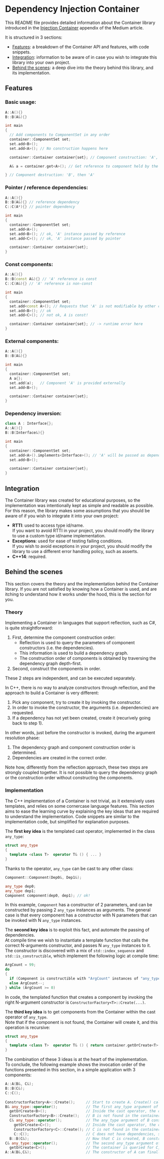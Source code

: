 # Dependency Injection Container
This README file provides detailed information about the Container library introduced in the [Injection Container](https://medium.com/p/fef5ab414a53) appendix of the Medium article.

It is structured in 3 sections:
* [Features](#Features): a breakdown of the Container API and features, with code snippets.
* [Integration](#Integration): information to be aware of in case you wish to integrate this library into your own project. 
* [Behind the scenes](#Behind-the-scenes): a deep dive into the theory behind this library, and its implementation.

## Features
### Basic usage:
```c++
A::A(){}
B::B(A&){}

int main
{
  // Add components to ComponentSet in any order
  container::ComponentSet set;
  set.add<B>();
  set.add<A>(); // No construction happens here

  container::Container container{set}; // Component construction: 'A', then 'B'

  A& a = container.get<A>(); // Get reference to component held by the Container

} // Component destruction: 'B', then 'A'
```
### Pointer / reference dependencies:
```c++
A::A(){}
B::B(A&){} // reference dependency
C::C(A*){} // pointer dependency

int main
{
  container::ComponentSet set;
  set.add<A>();
  set.add<B>(); // ok, 'A' instance passed by reference
  set.add<C>(); // ok, 'A' instance passed by pointer

  container::Container container{set};
}
```
### Const components:
```c++
A::A(){}
B::B(const A&){} // 'A' reference is const
C::C(A&){} // 'A' reference is non-const

int main
{
  container::ComponentSet set;
  set.add<const A>(); // Requests that 'A' is not modifiable by other components
  set.add<B>(); // ok
  set.add<C>(); // not ok, A is const!

  container::Container container{set}; // -> runtime error here
}
```
### External components:
```c++
A::A(){}
B::B(A&){}

int main
{
  container::ComponentSet set;
  A a{};
  set.add(a);   // Component 'A' is provided externally
  set.add<B>();

  container::Container container{set};
}
```
### Dependency inversion:
```c++
class A : Interface{};
A::A(){}
B::B(Interface&){}

int main
{
  container::ComponentSet set;
  set.add<A>().implements<Interface>(); // 'A' will be passed as dependency to components depending on 'Interface'
  set.add<B>();

  container::Container container{set};
}
```
## Integration
The Container library was created for educational purposes, so the implementation was intentionally kept as simple and readable as possible.</br>
For this reason, the library makes some assumptions that you should be aware of if you wish to integrate it into your own project:
* **RTTI**: used to access type id/name.</br>
If you want to avoid RTTI in your project, you should modify the library to use a custom type id/name implementation.
* **Exceptions**: used for ease of testing failing conditions.</br>
If you wish to avoid exceptions in your project, you should modify the library to use a different error handling policy, such as asserts.
* **C++14**: required.

## Behind the scenes
This section covers the theory and the implementation behind the Container library. If you are not satisfied by knowing how a Container is used, and are itching to understand how it works under the hood, this is the section for you.

### Theory
Implementing a Container in languages that support reflection, such as C#, is quite straightforward:
1. First, determine the component construction order:</br>
    * Reflection is used to query the parameters of component constructors (i.e. the dependencies).
    * This information is used to build a dependency graph.
    * The construction order of components is obtained by traversing the dependency graph depth-first.
2. Second, construct the components in order.

These 2 steps are independent, and can be executed separately.

In C++, there is no way to analyze constructors through reflection, and the approach to build a Container is very different:
1. Pick any component, try to create it by invoking the constructor.
2. In order to invoke the constructor, the arguments (i.e. dependencies) are requested.
3. If a dependency has not yet been created, create it (recurively going back to step 1).

In other words, just before the constructor is invoked, during the argument resolution phase:
1. The dependency graph and component construction order is determined.
2. Dependencies are created in the correct order.

Note how, differently from the reflection approach, these two steps are strongly coupled together. It is not possible to query the dependency graph or the construction order without constructing the components.

### Implementation
The C++ implementation of a Container is not trivial, as it extensively uses templates, and relies on some cornercase language features. 
This section aims to ease the learning curve by explaining the key ideas that are required to understand the implementation. Code snippets are similar to the implementation code, but simplified for explanation purposes. 

The **first key idea** is the templated cast operator, implemented in the class `any_type`:
```c++
struct any_type
{
  template <class T>  operator T& () { ... }
}
```
Thanks to the operator, `any_type` can be cast to any other class:
```c++
Component::Component(Dep0&, Dep1&);

any_type dep0;
any_type dep1;
Component component(dep0, dep1); // ok!
```

In this example, `Component` has a constructor of 2 parameters, and can be constructed by passing 2 `any_type` instances as arguments.
The general case is that every component has a constructor with N parameters that can be invoked with N `any_type` instances.

The **second key idea** is to exploit this fact, and automate the passing of dependencies.</br>
At compile time we wish to instantiate a template function that calls the correct N-arguments constructor, and passes N `any_type` instances to it.
The constructor is discovered with a mix of `std::index_sequence` and `std::is_constructible`, which implement the following logic at compile time:
```c++
ArgCount = 99;
do
{
  if (Component is constructible with "ArgCount" instances of "any_type") --> Constructor found
  else ArgCount--;  
} while (ArgCount >= 0)
```
In code, the templated function that creates a component by invoking the right N-argument constructor is `ConstructorFactory<T>::Create(...)`.

The **third key idea** is to get components from the Container within the cast operator of `any_type`.</br>
Note that if the component is not found, the Container will create it, and this operation is recursive:
```c++
struct any_type
{
  template <class T>  operator T& () { return container.getOrCreate<T>(); }
}
```

The combination of these 3 ideas is at the heart of the implementation.</br> 
To conclude, the following example shows the invocation order of the functions presented in this section, in a simple application with 3 components: 
```c++
A::A(B&, C&);
B::B(C&);
C::C();
         
ConstructorFactory<A>::Create();     // Start to create A. Create() calls A constructor with 2 any_type arguments.
B& any_type::operator();             // The first any_type argument of A constructor is casted to B&.
  getOrCreate<B>();                  // Inside the cast operator, the container is queried for B.
  ConstructorFactory<B>::Create();   // B is not found in the container, so its creation is started.
  C& any_type::operator();           // The any_type argument of B constructor is casted to C&.
    getOrCreate<C>();                // Inside the cast operator, the container is queried for C.
    ConstructorFactory<C>::Create(); // C is not found in the container, so its creation is started.
    C::C();                          // C does not have dependencies, so the constructor is invoked, and C is immediately created.
  B::B(C&);                          // Now that C is created, B constructor can be invoked with C as dependency, and B is created.
C& any_type::operator();             // The second any_type argument of A constructor is casted to C&. 
  getOrCreate<C>();                  // The container is queried for C, which is already created, so it is returned immediately.
A::A(B&,C&);                         // The constructor of A can finally be invoked with B and C as dependencies. 
``` 

